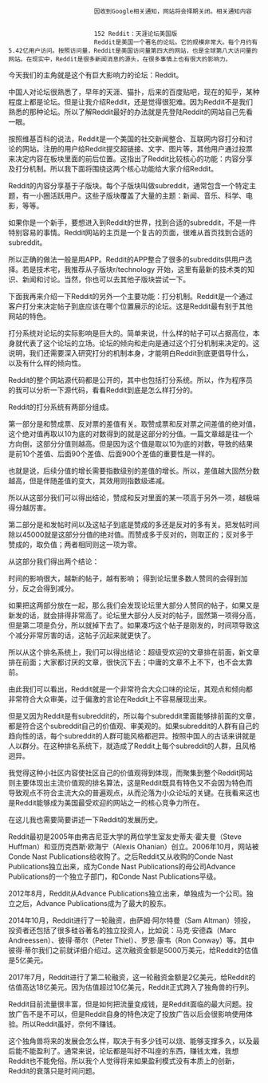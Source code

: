 
                            
                            因收到Google相关通知，网站将会择期关闭。相关通知内容
                            
                            
                            152 Reddit：天涯论坛美国版
                            Reddit是美国一个著名的论坛。它的规模非常大。每个月约有5.42亿用户访问。按照访问量，Reddit是美国访问量第四大的网站，也是全球第八大访问量的网站。在现实中，Reddit是很多新闻消息的源头，在很多事情上也有很大的影响力。

今天我们的主角就是这个有巨大影响力的论坛：Reddit。

中国人对论坛很熟悉了，早年的天涯、猫扑，后来的百度贴吧，现在的知乎，某种程度上都是论坛。但是让我介绍Reddit，还是觉得很犯难。因为Reddit不是我们熟悉的那种论坛。所以了解Reddit最好的办法就是先登陆Reddit的网站自己先看一眼。

按照维基百科的说法，Reddit是一个美国的社交新闻整合、互联网内容打分和讨论的网站。注册的用户给Reddit提交超链接、文字、图片等，其他用户通过投票来决定内容在板块里面的前后位置。这指出了Reddit比较核心的功能：内容分享及打分机制。所以我下面将围绕这两个核心功能给大家介绍Reddit。

Reddit的内容分享基于子版块。每个子版块叫做subreddit，通常包含一个特定主题，有一小圈活跃用户。这些子版块覆盖了大量的主题：新闻、音乐、科学、电影，等等。

如果你是一个新手，要想进入到Reddit的世界，找到合适的subreddit，不是一件特别容易的事情。Reddit网站的主页是一个复古的页面，很难从首页找到合适的subreddit。

所以正确的做法一般是用APP。Reddit的APP整合了很多的subreddits供用户选择。若是技术宅，我推荐从子版块r/technology 开始，这里有最新的技术类的知识、新闻和讨论。当然，你也可以去其他子版块尝试一下。

下面我再来介绍一下Reddit的另外一个主要功能：打分机制。Reddit是一个通过客户打分来决定帖子到底应该在哪个位置展示的论坛。这是Reddit最有别于其他网站的特色。

打分系统对论坛的实际影响是巨大的。简单来说，什么样的帖子可以占据高位，本身就代表了这个论坛的立场。论坛的倾向和走向是通过这个打分机制来决定的。这说明，我们还需要深入研究打分的机制本身，才能明白Reddit到底更倡导什么，以及有什么样的倾向性。

Reddit的整个网站源代码都是公开的，其中也包括打分系统。所以，作为程序员的我可以分析一下源代码，看看Reddit到底是怎么样打分的。

Reddit的打分系统有两部分组成。

第一部分是和赞成票、反对票的差值有关。取赞成票和反对票之间差值的绝对值，这个绝对值再取以10为底的对数得到的就是这部分的分值。一篇文章越是往一个方向倒，这部分分值则越高。但是因为这个值是取以10为底的对数，导致的结果是前10个差值、后面90个差值、后面900个差值的重要性是一样的。

也就是说，后续分值的增长需要指数级别的差值的增长。所以，差值越大固然分数越高，但是伴随差值的变大，其效用则指数级递减。

所以从这部分我们可以得出结论，赞成和反对里面的某一项高于另外一项，越极端得分越厉害。

第二部分是和发帖时间以及这帖子到底是赞成的多还是反对的多有关。把发帖时间除以45000就是这部分分值的绝对值。而赞成多于反对的，则取正的；反对多于赞成的，取负值；两者相同则这一项为零。

从这部分我们得出两个结论：


时间的影响很大，越新的帖子，越有影响；
得到论坛里多数人赞同的会得到加分，反之会得到减分。


如果把这两部分放在一起，那么我们会发现论坛里大部分人赞同的帖子，如果又是新发的话，就会排得非常高了。论坛里大部分人反对的帖子，固然第一项得分高，但是第二项是负分，所以就掉下去了。如果凑巧这个帖子是刚发的，时间项导致这个减分非常厉害的话，这帖子沉起来就更快了。

所以从这个排名系统上，我们可以得出结论：超级受欢迎的文章排在前面，新文章排在前面；大家都讨厌的文章，很快沉下去；中庸的文章不上不下，也不会太靠前。

由此我们可以看出，Reddit就是一个非常符合大众口味的论坛，其观点和倾向都非常符合大众审美，过于偏激的言论在Reddit上不容易展现出来。

但是又因为Reddit是有subreddit的，所以每个subreddit里面能够排前面的文章，都是符合这个subreddit自己的价值观、审美观的。如果subreddit的人群有自己的趋向性的话，每个subreddit的人群可能风格都迥异。按照中国人的古话来讲就是人以群分。在这种排名系统下，就造成了Reddit上每个subreddit的人群，且风格迥异。

我觉得这种小社区内容使社区自己的价值观得到体现，而聚集到整个Reddit网站则主要体现出主流价值观的排名算法，这是Reddit既具有特色又不会因为特色而导致观点不符合主流大众的普遍观点，从而沦落为小众论坛的关键。在我看来这也是Reddit能够成为美国最受欢迎的网站之一的核心竞争力所在。

在这儿我也需要简要讲述一下Reddit的发展历史。

Reddit最初是2005年由弗吉尼亚大学的两位学生室友史蒂夫·霍夫曼（Steve Huffman）和亚历克西斯·欧海宁（Alexis Ohanian）创立。2006年10月，网站被Conde Nast Publications给收购了。之后Reddit又从收购的Conde Nast Publications独立出来，成为Conde Nast Publications的母公司Advance Publications的一个独立子部门，和Conde Nast Publications平级。

2012年8月，Reddit从Advance Publications独立出来，单独成为一个公司。独立之后，Advance Publications成为了最大的股东。

2014年10月，Reddit进行了一轮融资，由萨姆·阿尔特曼（Sam Altman）领投，投资者还包括了很多硅谷著名的独立投资人，比如说：马克·安德森（Marc Andreessen）、彼得·蒂尔（Peter Thiel）、罗恩·康韦（Ron Conway）等。其中彼得·蒂尔我们之前就详细介绍过。这次融资金额是5000万美元，给Reddit的估值是5亿美元。

2017年7月，Reddit进行了第二轮融资，这一轮融资金额是2亿美元，给Reddit的估值高达18亿美元。因为估值超过10亿美元，Reddit正式跨入了独角兽的行列。

Reddit目前流量很丰富，但是如何把流量变成钱，是Reddit面临的最大问题。投放广告不是不可以，但是Reddit自身的特色决定了投放广告以后会很影响使用体验。所以Reddit虽好，奈何不赚钱。

这个独角兽将来的发展会怎么样，取决于有多少钱可以烧、能够支撑多久，以及最后能不能盈利了。通常来说，论坛都是叫好不叫座的东西，赚钱太难，我想Reddit也不能免俗。所以我个人觉得将来如果盈利模式没有本质上的创新，Reddit的衰落只是时间问题。

                        
                        
                            
